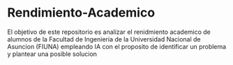 # Rendimiento-Academico
El objetivo de este repositorio es analizar el renidmiento academico de alumnos de la Facultad de Ingenieria de la Universidad Nacional de Asuncion (FIUNA) empleando IA con el proposito de identificar un problema y plantear una posible solucion
